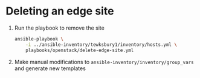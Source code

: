 # Deleting an edge site

1. Run the playbook to remove the site

    ```sh
    ansible-playbook \
        -i ../ansible-inventory/tewksbury1/inventory/hosts.yml \
        playbooks/openstack/delete-edge-site.yml
    ```

2. Make manual modifications to `ansible-inventory/inventory/group_vars` and generate new templates

    <!-- - Remove references from `ansible-inventory`

        ```sh
        # Remove reference in `instackenv.nodes`
        vim ansible-inventory/inventory/group_vars/openstack/openstack.yml

        # Decrease count and/or remove role object in `site.roles.<role>.count
        vim ansible-inventory/inventory/group_vars/site_${site_name}>/site.yml`
        ```

    - Generate new templates

        ```sh
        # Generate new templates locally
        cd ansible-inventory/
        ./generate-all-envs.sh
        ``` -->
